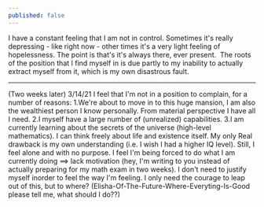 ```yaml
---
published: false
---
```

I have a constant feeling that I am not in control. Sometimes it's really depressing - like right now - other times it's a very light feeling of hopelessness. The point is that's it's always there, ever present. 
The roots of the position that I find myself in is due partly to my inability to actually extract myself from it, which is my own disastrous fault.
***
(Two weeks later)   3/14/21
I feel that I'm not in a position to complain, for a number of reasons:
1.We're about to move in to this huge mansion, I am also the wealthiest person I know personally. From  material perspective I have all I need.
2.I myself have a large number of (unrealized) capabilities.
3.I am currently learning about the secrets of the universe (high-level mathematics). I can think freely about life and existence itself. My only Real drawback is my own understanding (i.e. I wish I had a higher IQ level).
Still, I feel alone and with no purpose. I feel I'm being forced to do what I am currently doing ==> lack motivation (hey, I'm writing to you instead of actually preparing for my math exam in two weeks). I don't need to justify myself inorder to feel the way I'm feeling.
I only need the courage to leap out of this, but to where? (Elisha-Of-The-Future-Where-Everyting-Is-Good please tell me, what should I do??)
